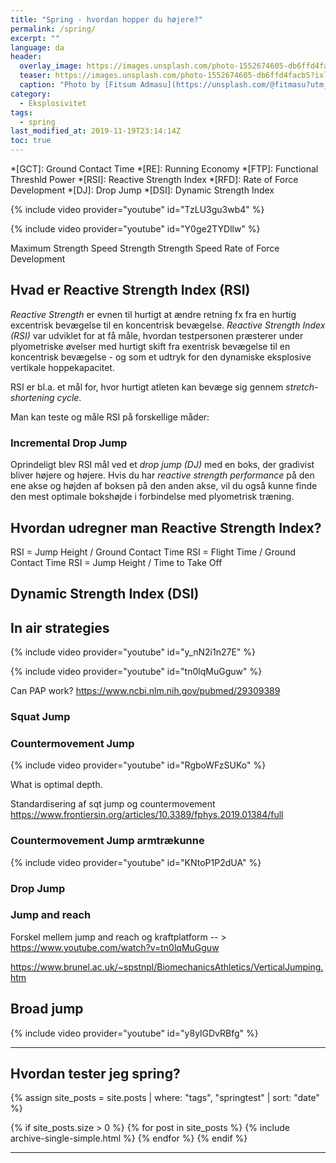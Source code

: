 ```yaml
---
title: "Spring - hvordan hopper du højere?"
permalink: /spring/
excerpt: ""
language: da
header:
  overlay_image: https://images.unsplash.com/photo-1552674605-db6ffd4facb5?ixlib=rb-1.2.1&ixid=eyJhcHBfaWQiOjEyMDd9&auto=format&fit=crop&w=2100&q=80
  teaser: https://images.unsplash.com/photo-1552674605-db6ffd4facb5?ixlib=rb-1.2.1&ixid=eyJhcHBfaWQiOjEyMDd9&auto=format&fit=crop&w=400&q=80
  caption: "Photo by [Fitsum Admasu](https://unsplash.com/@fitmasu?utm_medium=referral&utm_campaign=photographer-credit&utm_content=creditBadge) on Unsplash"
category:
  - Eksplosivitet
tags:
  - spring
last_modified_at: 2019-11-19T23:14:14Z
toc: true
---
```


*[GCT]: Ground Contact Time
*[RE]: Running Economy
*[FTP]: Functional Threshld Power
*[RSI]: Reactive Strength Index
*[RFD]: Rate of Force Development
*[DJ]: Drop Jump
*[DSI]: Dynamic Strength Index

{% include video provider="youtube" id="TzLU3gu3wb4" %}

{% include video provider="youtube" id="Y0ge2TYDllw" %}

Maximum Strength
Speed Strength
Strength Speed
Rate of Force Development


## Hvad er Reactive Strength Index (RSI)

_Reactive Strength_ er evnen til hurtigt at ændre retning fx fra en hurtig excentrisk bevægelse til en koncentrisk bevægelse. _Reactive Strength Index (RSI)_ var udviklet for at få måle, hvordan testpersonen præsterer under plyometriske øvelser med hurtigt skift fra exentrisk bevægelse til en koncentrisk bevægelse - og som et udtryk for den dynamiske eksplosive vertikale hoppekapacitet.

RSI er bl.a. et mål for, hvor hurtigt atleten kan bevæge sig gennem _stretch-shortening cycle_.

Man kan teste og måle RSI på forskellige måder:

### Incremental Drop Jump

Oprindeligt blev RSI mål ved et _drop jump (DJ)_ med en boks, der gradivist bliver højere og højere. Hvis du har _reactive strength performance_ på den ene akse og højden af boksen på den anden akse, vil du også kunne finde den mest optimale bokshøjde i forbindelse med plyometrisk træning.

## Hvordan udregner man Reactive Strength Index?

RSI = Jump Height / Ground Contact Time
RSI = Flight Time / Ground Contact Time
RSI = Jump Height / Time to Take Off

## Dynamic Strength Index (DSI)




## In air strategies

{% include video provider="youtube" id="y_nN2i1n27E" %}



{% include video provider="youtube" id="tn0lqMuGguw" %}


Can PAP work?
https://www.ncbi.nlm.nih.gov/pubmed/29309389



### Squat Jump

### Countermovement Jump



{% include video provider="youtube" id="RgboWFzSUKo" %}

What is optimal depth.

Standardisering af sqt jump og countermovement
https://www.frontiersin.org/articles/10.3389/fphys.2019.01384/full

### Countermovement Jump armtrækunne

{% include video provider="youtube" id="KNtoP1P2dUA" %}

### Drop Jump

### Jump and reach

Forskel mellem jump and reach og kraftplatform -- > https://www.youtube.com/watch?v=tn0lqMuGguw


https://www.brunel.ac.uk/~spstnpl/BiomechanicsAthletics/VerticalJumping.htm

## Broad jump

{% include video provider="youtube" id="y8ylGDvRBfg" %}


***

## Hvordan tester jeg spring?


{% assign site_posts = site.posts | where: "tags", "springtest" | sort: "date" %}

{% if site_posts.size > 0 %}
  {% for post in site_posts %}
    {% include archive-single-simple.html %}
  {% endfor %}
{% endif %}

***